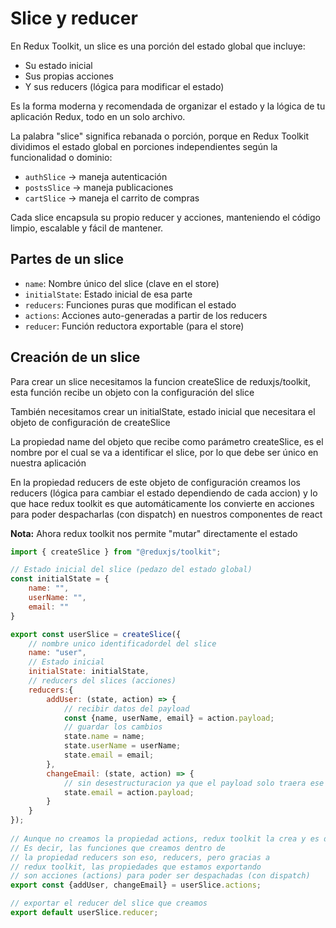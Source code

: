 # **Slice y reducer**

En Redux Toolkit, un slice es una porción del estado global que incluye:
- Su estado inicial
- Sus propias acciones
- Y sus reducers (lógica para modificar el estado)

Es la forma moderna y recomendada de organizar el estado y la lógica de tu aplicación Redux, todo en un solo archivo.

La palabra "slice" significa rebanada o porción, porque en Redux Toolkit dividimos el estado global en porciones independientes según la funcionalidad o dominio:
- `authSlice` → maneja autenticación
- `postsSlice` → maneja publicaciones
- `cartSlice` → maneja el carrito de compras

Cada slice encapsula su propio reducer y acciones, manteniendo el código limpio, escalable y fácil de mantener.


## **Partes de un slice**

- `name`: Nombre único del slice (clave en el store)
- `initialState`: Estado inicial de esa parte
- `reducers`: Funciones puras que modifican el estado
- `actions`: Acciones auto-generadas a partir de los reducers
- `reducer`: Función reductora exportable (para el store)


## **Creación de un slice**

Para crear un slice necesitamos la funcion createSlice de reduxjs/toolkit, esta función recibe un objeto con la configuración del slice

También necesitamos crear un initialState, estado inicial que necesitara el objeto de configuración de createSlice

La propiedad name del objeto que recibe como parámetro createSlice, es el nombre por el cual se va a identificar el slice, por lo que debe ser único en nuestra aplicación 

En la propiedad reducers de este objeto de configuración creamos los reducers (lógica para cambiar el estado dependiendo de cada accion) y lo que hace redux toolkit es que automáticamente los convierte en acciones para poder despacharlas (con dispatch) en nuestros componentes de react 

**Nota:** Ahora redux toolkit nos permite "mutar" directamente el estado 

```javascript
import { createSlice } from "@reduxjs/toolkit";

// Estado inicial del slice (pedazo del estado global)
const initialState = {
    name: "",
    userName: "",
    email: ""
} 

export const userSlice = createSlice({
    // nombre unico identificadordel del slice
    name: "user",
    // Estado inicial
    initialState: initialState,
    // reducers del slices (acciones)
    reducers:{
        addUser: (state, action) => {
            // recibir datos del payload
            const {name, userName, email} = action.payload;
            // guardar los cambios
            state.name = name;
            state.userName = userName;
            state.email = email;
        },
        changeEmail: (state, action) => {
            // sin desestructuracion ya que el payload solo traera ese dato (email)
            state.email = action.payload;
        }
    }
});
  
// Aunque no creamos la propiedad actions, redux toolkit la crea y es donde estan nuestras actions
// Es decir, las funciones que creamos dentro de
// la propiedad reducers son eso, reducers, pero gracias a
// redux toolkit, las propiedades que estamos exportando
// son acciones (actions) para poder ser despachadas (con dispatch)
export const {addUser, changeEmail} = userSlice.actions;

// exportar el reducer del slice que creamos
export default userSlice.reducer;
```

